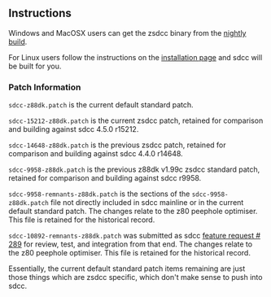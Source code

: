 ## Instructions

Windows and MacOSX users can get the zsdcc binary from the [nightly build](http://nightly.z88dk.org/).

For Linux users follow the instructions on the [installation page](https://github.com/z88dk/z88dk/wiki/installation) and sdcc will be built for you.

### Patch Information

`sdcc-z88dk.patch` is the current default standard patch.

`sdcc-15212-z88dk.patch` is the current zsdcc patch, retained for comparison and building against sdcc 4.5.0 r15212.

`sdcc-14648-z88dk.patch` is the previous zsdcc patch, retained for comparison and building against sdcc 4.4.0 r14648.

`sdcc-9958-z88dk.patch` is the previous z88dk v1.99c zsdcc standard patch, retained for comparison and building against sdcc r9958.

`sdcc-9958-remnants-z88dk.patch` is the sections of the `sdcc-9958-z88dk.patch` file not directly included in sdcc mainline or in the current default standard patch.  The changes relate to the z80 peephole optimiser. This file is retained for the historical record.

`sdcc-10892-remnants-z88dk.patch` was submitted as sdcc [feature request # 289](https://sourceforge.net/p/sdcc/patches/289/) for review, test, and integration from that end. The changes relate to the z80 peephole optimiser. This file is retained for the historical record.

Essentially, the current default standard patch items remaining are just those things which are zsdcc specific, which don't make sense to push into sdcc.
